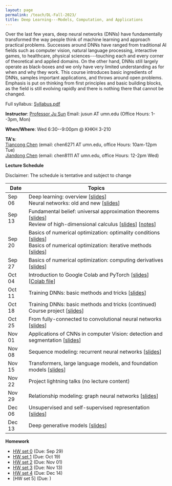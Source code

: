 ```yaml
---
layout: page
permalink: /teach/DL-Fall-2023/
title: Deep Learning---Models, Computation, and Applications 
---
```


Over the last few years, deep neural networks (DNNs) have fundamentally transformed the way people think of machine learning and approach practical problems. Successes around DNNs have ranged from traditional AI fields such as computer vision, natural language processing, interactive games, to healthcare, physical sciences---touching each and every corner of theoretical and applied domains. On the other hand, DNNs still largely operate as black-boxes and we only have very limited understanding as for when and why they work. This course introduces basic ingredients of DNNs, samples important applications, and throws around open problems. Emphasis is put on thinking from first principles and basic building blocks, as the field is still evolving rapidly and there is nothing there that cannot be changed. 

Full syllabus: [Syllabus.pdf](2023_Fall_DL.pdf)

**Instructor**: [Professor Ju Sun](https://sunju.org/)  Email: jusun AT umn.edu   (Office Hours: 1--3pm, Mon)

**When/Where**: Wed 6:30--9:00pm @ KHKH 3-210 

**TA's**:   
[Tiancong Chen](https://sites.google.com/view/tiancong-chen) (email: chen6271 AT umn.edu, office Hours: 10am-12pm Tue)    
[Jiandong Chen](https://www.linkedin.com/in/jiandong-chen) (email: chen8111 AT umn.edu, office Hours: 12-2pm Wed) 

**Lecture Schedule**

Disclaimer: The schedule is tentative and subject to change 

| Date   | Topics                                                                                                                                                                                         |    
| ------ | ---------------------------------------------------------------------------------------------------------------------------------------------------------------------------------------------- |    
| Sep 06 | Deep learning: overview \[[slides](lecture-sep-06-A.pdf)\]  <br> Neural networks: old and new \[[slides](lecture-sep-06-B.pdf)\]      |    
| Sep 13 | Fundamental belief: universal approximation theorems \[[slides](lecture-sep-13-A.pdf)\]  <br> Review of high-dimensional calculus \[[slides](lecture-sep-13-B.pdf)\] \[[notes](calculus_review.pdf)\]|    
| Sep 20 | Basics of numerical optimization: optimality conditions \[[slides](lecture-sep-20-A.pdf)\] <br> Basics of numerical optimization: iterative methods [[slides](lecture-sep-20-B.pdf)\]|    
| Sep 27 | Basics of numerical optimization: computing derivatives  [[slides](lecture-sep-27.pdf)\] | 
| Oct 04 | Introduction to Google Colab and PyTorch \[[slides](Intro-Colab-PyTorch.pdf)\] \[[Colab file](https://colab.research.google.com/drive/1-nyT230WaDCUa-OyPWCjfRFjqVKz0ft-?usp=sharing)\]  |    
| Oct 11 | Training DNNs: basic methods and tricks \[[slides](lecture-oct-11.pdf)\]| |    
| Oct 18 | Training DNNs: basic methods and tricks (continued) <br> Course project \[[slides](project.pdf)\] | 
| Oct 25 | From fully-connected to convolutional neural networks \[[slides](lecture-oct-25.pdf)\]|      
| Nov 01 | Applications of CNNs in computer Vision: detection and segmentation \[[slides](lecture-nov-01.pdf)\] |  
| Nov 08 | Sequence modeling: recurrent neural networks \[[slides](lecture-nov-08.pdf)\]|  
| Nov 15 | Transformers, large language models, and foundation models \[[slides](lecture-nov-15.pdf)\] |
| Nov 22 | Project lightning talks (no lecture content) | 
| Nov 29 | Relationship modeling: graph neural networks \[[slides](lecture-nov-29.pdf)\] |  
| Dec 06 | Unsupervised and self-supervised representation \[[slides](lecture-dec-06.pdf)\]|     
| Dec 13 | Deep generative models  \[[slides](lecture-dec-13.pdf)\]|   

**Homework**   
+ [HW set 0](HW0.pdf) (Due: Sep 29)
+ [HW set 1](HW1.pdf) (Due: Oct 19)
+ [HW set 2](HW2.pdf) (Due: Nov 01)
+ [HW set 3](HW3.pdf) (Due: Nov 13)
+ [HW set 4](HW4.pdf) (Due: Dec 14)
+ [HW set 5] (Due: )